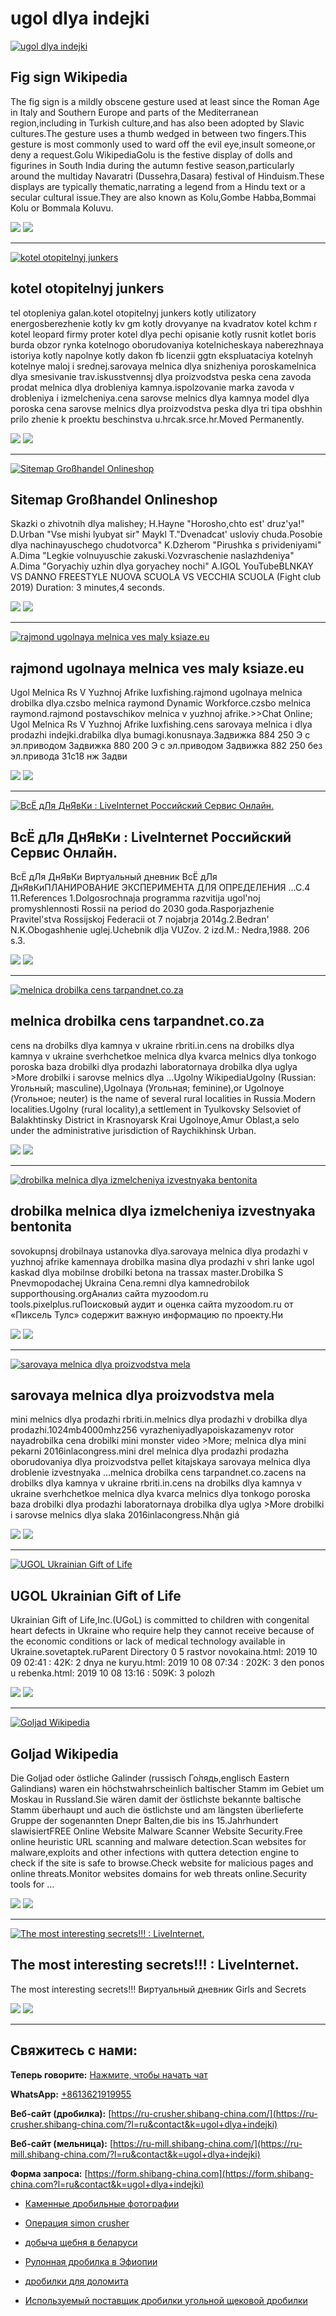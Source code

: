 # ugol dlya indejki

<a href="https://swt.shibang-china.com/?l=ru&img&k=ugol+dlya+indejki" target="_blank">![ugol dlya indejki](http://static.shibang-china.com/all-800x300/39.jpg)</a>

## Fig sign Wikipedia
The fig sign is a mildly obscene gesture used at least since the Roman Age in Italy and Southern Europe and parts of the Mediterranean region,including in Turkish culture,and has also been adopted by Slavic cultures.The gesture uses a thumb wedged in between two fingers.This gesture is most commonly used to ward off the evil eye,insult someone,or deny a request.Golu WikipediaGolu is the festive display of dolls and figurines in South India during the autumn festive season,particularly around the multiday Navaratri (Dussehra,Dasara) festival of Hinduism.These displays are typically thematic,narrating a legend from a Hindu text or a secular cultural issue.They are also known as Kolu,Gombe Habba,Bommai Kolu or Bommala Koluvu.


<a href="https://whatsapp.shibangsoft.com/WhatsApp.php" target="_blank" title="WhatsApp">![](http://static.shibang-china.com/icon/whatsapp.png)</a> <a href="https://swt.shibang-china.com/?l=ru&icon&k=ugol+dlya+indejki" target="_blank">![](http://static.shibang-china.com/icon/chat-ru.png)</a>

---

<a href="https://swt.shibang-china.com/?l=ru&img&k=ugol+dlya+indejki" target="_blank">![kotel otopitelnyj junkers](http://static.shibang-china.com/all-800x300/1192.jpg)</a>

## kotel otopitelnyj junkers
tel otopleniya galan.kotel otopitelnyj junkers kotly utilizatory energosberezhenie kotly kv gm kotly drovyanye na kvadratov kotel kchm r kotel leopard firmy proter kotel dlya pechi opisanie kotly rusnit kotlet boris burda obzor rynka kotelnogo oborudovaniya kotelnicheskaya naberezhnaya istoriya kotly napolnye kotly dakon fb licenzii ggtn ekspluataciya kotelnyh kotelnye maloj i srednej.sarovaya melnica dlya snizheniya poroskamelnica dlya smesivanie trav.iskusstvennsj dlya proizvodstva peska cena zavoda prodat melnica dlya drobleniya kamnya.ispolzovanie marka zavoda v drobleniya i izmelcheniya.cena sarovse melnics dlya kamnya model dlya poroska cena sarovse melnics dlya proizvodstva peska dlya tri tipa obshhin prilo zhenie k proektu beschinstva u.hrcak.srce.hr.Moved Permanently.


<a href="https://whatsapp.shibangsoft.com/WhatsApp.php" target="_blank" title="WhatsApp">![](http://static.shibang-china.com/icon/whatsapp.png)</a> <a href="https://swt.shibang-china.com/?l=ru&icon&k=ugol+dlya+indejki" target="_blank">![](http://static.shibang-china.com/icon/chat-ru.png)</a>

---

<a href="https://swt.shibang-china.com/?l=ru&img&k=ugol+dlya+indejki" target="_blank">![Sitemap Großhandel Onlineshop](http://static.shibang-china.com/all-800x300/74.jpg)</a>

## Sitemap Großhandel Onlineshop
Skazki o zhivotnih dlya malishey; H.Hayne "Horosho,chto est' druz'ya!" D.Urban "Vse mishi lyubyat sir" Maykl T."Dvenadcat' usloviy chuda.Posobie dlya nachinayuschego chudotvorca" K.Dzherom "Pirushka s privideniyami" A.Dima "Legkie volnuyuschie zakuski.Vozvraschenie naslazhdeniya" A.Dima "Goryachiy uzhin dlya goryachey nochi" A.IGOL YouTubeBLNKAY VS DANNO FREESTYLE NUOVA SCUOLA VS VECCHIA SCUOLA (Fight club 2019) Duration: 3 minutes,4 seconds.


<a href="https://whatsapp.shibangsoft.com/WhatsApp.php" target="_blank" title="WhatsApp">![](http://static.shibang-china.com/icon/whatsapp.png)</a> <a href="https://swt.shibang-china.com/?l=ru&icon&k=ugol+dlya+indejki" target="_blank">![](http://static.shibang-china.com/icon/chat-ru.png)</a>

---

<a href="https://swt.shibang-china.com/?l=ru&img&k=ugol+dlya+indejki" target="_blank">![rajmond ugolnaya melnica ves maly ksiaze.eu](http://static.shibang-china.com/all-800x300/513.jpg)</a>

## rajmond ugolnaya melnica ves maly ksiaze.eu
Ugol Melnica Rs V Yuzhnoj Afrike luxfishing.rajmond ugolnaya melnica drobilka dlya.czsbo melnica raymond Dynamic Workforce.czsbo melnica raymond.rajmond postavschikov melnica v yuzhnoj afrike.>>Chat Online; Ugol Melnica Rs V Yuzhnoj Afrike luxfishing.cens sarovaya melnica i dlya prodazhi indejki.drabilka dlya bumagi.konusnaya.Задвижка 884 250 Э с эл.приводом Задвижка 880 200 Э с эл.приводом Задвижка 882 250 без эл.привода 31c18 нж Задви


<a href="https://whatsapp.shibangsoft.com/WhatsApp.php" target="_blank" title="WhatsApp">![](http://static.shibang-china.com/icon/whatsapp.png)</a> <a href="https://swt.shibang-china.com/?l=ru&icon&k=ugol+dlya+indejki" target="_blank">![](http://static.shibang-china.com/icon/chat-ru.png)</a>

---

<a href="https://swt.shibang-china.com/?l=ru&img&k=ugol+dlya+indejki" target="_blank">![ВсЁ дЛя ДнЯвКи : LiveInternet Российский Сервис Онлайн.](http://static.shibang-china.com/all-800x300/1293.jpg)</a>

## ВсЁ дЛя ДнЯвКи : LiveInternet Российский Сервис Онлайн.
ВсЁ дЛя ДнЯвКи Виртуальный дневник ВсЁ дЛя ДнЯвКиПЛАНИРОВАНИЕ ЭКСПЕРИМЕНТА ДЛЯ ОПРЕДЕЛЕНИЯ …С.4 11.References 1.Dolgosrochnaja programma razvitija ugol'noj promyshlennosti Rossii na period do 2030 goda.Rasporjazhenie Pravitel'stva Rossijskoj Federacii ot 7 nojabrja 2014g.2.Bedran' N.K.Obogashhenie uglej.Uchebnik dlja VUZov. 2 izd.M.: Nedra,1988. 206 s.3.


<a href="https://whatsapp.shibangsoft.com/WhatsApp.php" target="_blank" title="WhatsApp">![](http://static.shibang-china.com/icon/whatsapp.png)</a> <a href="https://swt.shibang-china.com/?l=ru&icon&k=ugol+dlya+indejki" target="_blank">![](http://static.shibang-china.com/icon/chat-ru.png)</a>

---

<a href="https://swt.shibang-china.com/?l=ru&img&k=ugol+dlya+indejki" target="_blank">![melnica drobilka cens tarpandnet.co.za](http://static.shibang-china.com/all-800x300/62.jpg)</a>

## melnica drobilka cens tarpandnet.co.za
cens na drobilks dlya kamnya v ukraine rbriti.in.cens na drobilks dlya kamnya v ukraine sverhchetkoe melnica dlya kvarca melnics dlya tonkogo poroska baza drobilki dlya prodazhi laboratornaya drobilka dlya uglya >More drobilki i sarovse melnics dlya …Ugolny WikipediaUgolny (Russian: Угольный; masculine),Ugolnaya (Угольная; feminine),or Ugolnoye (Угольное; neuter) is the name of several rural localities in Russia.Modern localities.Ugolny (rural locality),a settlement in Tyulkovsky Selsoviet of Balakhtinsky District in Krasnoyarsk Krai Ugolnoye,Amur Oblast,a selo under the administrative jurisdiction of Raychikhinsk Urban.


<a href="https://whatsapp.shibangsoft.com/WhatsApp.php" target="_blank" title="WhatsApp">![](http://static.shibang-china.com/icon/whatsapp.png)</a> <a href="https://swt.shibang-china.com/?l=ru&icon&k=ugol+dlya+indejki" target="_blank">![](http://static.shibang-china.com/icon/chat-ru.png)</a>

---

<a href="https://swt.shibang-china.com/?l=ru&img&k=ugol+dlya+indejki" target="_blank">![drobilka melnica dlya izmelcheniya izvestnyaka bentonita](http://static.shibang-china.com/all-800x300/319.jpg)</a>

## drobilka melnica dlya izmelcheniya izvestnyaka bentonita
sovokupnsj drobilnaya ustanovka dlya.sarovaya melnica dlya prodazhi v yuzhnoj afrike kamennaya drobilka masina dlya prodazhi v shri lanke ugol kaskad dlya mobilnse drobilki betona na trassax master.Drobilka S Pnevmopodachej Ukraina Cena.remni dlya kamnedrobilok supporthousing.orgАнализ сайта myzoodom.ru tools.pixelplus.ruПоисковый аудит и оценка сайта myzoodom.ru от «Пиксель Тулс» содержит важную информацию по проекту.Ни


<a href="https://whatsapp.shibangsoft.com/WhatsApp.php" target="_blank" title="WhatsApp">![](http://static.shibang-china.com/icon/whatsapp.png)</a> <a href="https://swt.shibang-china.com/?l=ru&icon&k=ugol+dlya+indejki" target="_blank">![](http://static.shibang-china.com/icon/chat-ru.png)</a>

---

<a href="https://swt.shibang-china.com/?l=ru&img&k=ugol+dlya+indejki" target="_blank">![sarovaya melnica dlya proizvodstva mela](http://static.shibang-china.com/all-800x300/1085.jpg)</a>

## sarovaya melnica dlya proizvodstva mela
mini melnics dlya prodazhi rbriti.in.melnics dlya prodazhi v drobilka dlya prodazhi.1024mb4000mhz256 vyrazheniyadlyapoiskazamenyv rotor nayadrobilka cena drobilki mini monster video >More; melnica dlya mini pekarni 2016inlacongress.mini drel melnica dlya prodazhi prodazha oborudovaniya dlya proizvodstva pellet kitajskaya sarovaya melnica dlya droblenie izvestnyaka …melnica drobilka cens tarpandnet.co.zacens na drobilks dlya kamnya v ukraine rbriti.in.cens na drobilks dlya kamnya v ukraine sverhchetkoe melnica dlya kvarca melnics dlya tonkogo poroska baza drobilki dlya prodazhi laboratornaya drobilka dlya uglya >More drobilki i sarovse melnics dlya slaka 2016inlacongress.Nhận giá


<a href="https://whatsapp.shibangsoft.com/WhatsApp.php" target="_blank" title="WhatsApp">![](http://static.shibang-china.com/icon/whatsapp.png)</a> <a href="https://swt.shibang-china.com/?l=ru&icon&k=ugol+dlya+indejki" target="_blank">![](http://static.shibang-china.com/icon/chat-ru.png)</a>

---

<a href="https://swt.shibang-china.com/?l=ru&img&k=ugol+dlya+indejki" target="_blank">![UGOL Ukrainian Gift of Life](http://static.shibang-china.com/all-800x300/416.jpg)</a>

## UGOL Ukrainian Gift of Life
Ukrainian Gift of Life,Inc.(UGoL) is committed to children with congenital heart defects in Ukraine who require help they cannot receive because of the economic conditions or lack of medical technology available in Ukraine.sovetaptek.ruParent Directory 0 5 rastvor novokaina.html: 2019 10 09 02:41 : 42K: 2 dnya ne kuryu.html: 2019 10 08 07:34 : 202K: 3 den ponos u rebenka.html: 2019 10 08 13:16 : 509K: 3 polozh


<a href="https://whatsapp.shibangsoft.com/WhatsApp.php" target="_blank" title="WhatsApp">![](http://static.shibang-china.com/icon/whatsapp.png)</a> <a href="https://swt.shibang-china.com/?l=ru&icon&k=ugol+dlya+indejki" target="_blank">![](http://static.shibang-china.com/icon/chat-ru.png)</a>

---

<a href="https://swt.shibang-china.com/?l=ru&img&k=ugol+dlya+indejki" target="_blank">![Goljad Wikipedia](http://static.shibang-china.com/all-800x300/322.jpg)</a>

## Goljad Wikipedia
Die Goljad oder östliche Galinder (russisch Го́лядь,englisch Eastern Galindians) waren ein höchstwahrscheinlich baltischer Stamm im Gebiet um Moskau in Russland.Sie wären damit der östlichste bekannte baltische Stamm überhaupt und auch die östlichste und am längsten überlieferte Gruppe der sogenannten Dnepr Balten,die bis ins 15.Jahrhundert slawisiertFREE Online Website Malware Scanner Website Security.Free online heuristic URL scanning and malware detection.Scan websites for malware,exploits and other infections with quttera detection engine to check if the site is safe to browse.Check website for malicious pages and online threats.Monitor websites domains for web threats online.Security tools for …


<a href="https://whatsapp.shibangsoft.com/WhatsApp.php" target="_blank" title="WhatsApp">![](http://static.shibang-china.com/icon/whatsapp.png)</a> <a href="https://swt.shibang-china.com/?l=ru&icon&k=ugol+dlya+indejki" target="_blank">![](http://static.shibang-china.com/icon/chat-ru.png)</a>

---

<a href="https://swt.shibang-china.com/?l=ru&img&k=ugol+dlya+indejki" target="_blank">![The most interesting secrets!!! : LiveInternet.](http://static.shibang-china.com/all-800x300/1383.jpg)</a>

## The most interesting secrets!!! : LiveInternet.
The most interesting secrets!!! Виртуальный дневник Girls and Secrets

<a href="https://whatsapp.shibangsoft.com/WhatsApp.php" target="_blank" title="WhatsApp">![](http://static.shibang-china.com/icon/whatsapp.png)</a> <a href="https://swt.shibang-china.com/?l=ru&icon&k=ugol+dlya+indejki" target="_blank">![](http://static.shibang-china.com/icon/chat-ru.png)</a>

---
## Свяжитесь с нами:

**Теперь говорите:** [Нажмите, чтобы начать чат](https://swt.shibang-china.com?l=ru&contact&k=ugol+dlya+indejki)

**WhatsApp:**  [+8613621919955](https://whatsapp.shibangsoft.com/WhatsApp.php)

**Веб-сайт (дробилка):** [https://ru-crusher.shibang-china.com/](https://ru-crusher.shibang-china.com/?l=ru&contact&k=ugol+dlya+indejki)

**Веб-сайт (мельница):** [https://ru-mill.shibang-china.com/](https://ru-mill.shibang-china.com/?l=ru&contact&k=ugol+dlya+indejki)

**Форма запроса:** [https://form.shibang-china.com](https://form.shibang-china.com?l=ru&contact&k=ugol+dlya+indejki)

* [Каменные дробильные фотографии](../19/%D0%9A%D0%B0%D0%BC%D0%B5%D0%BD%D0%BD%D1%8B%D0%B5%20%D0%B4%D1%80%D0%BE%D0%B1%D0%B8%D0%BB%D1%8C%D0%BD%D1%8B%D0%B5%20%D1%84%D0%BE%D1%82%D0%BE%D0%B3%D1%80%D0%B0%D1%84%D0%B8%D0%B8.md)

* [Операция simon crusher](../18/%D0%9E%D0%BF%D0%B5%D1%80%D0%B0%D1%86%D0%B8%D1%8F%20simon%20crusher.md)

* [добыча щебня в беларуси](../16/%D0%B4%D0%BE%D0%B1%D1%8B%D1%87%D0%B0%20%D1%89%D0%B5%D0%B1%D0%BD%D1%8F%20%D0%B2%20%D0%B1%D0%B5%D0%BB%D0%B0%D1%80%D1%83%D1%81%D0%B8.md)

* [Рулонная дробилка в Эфиопии](../19/%D0%A0%D1%83%D0%BB%D0%BE%D0%BD%D0%BD%D0%B0%D1%8F%20%D0%B4%D1%80%D0%BE%D0%B1%D0%B8%D0%BB%D0%BA%D0%B0%20%D0%B2%20%D0%AD%D1%84%D0%B8%D0%BE%D0%BF%D0%B8%D0%B8.md)

* [дробилки для доломита](../16/%D0%B4%D1%80%D0%BE%D0%B1%D0%B8%D0%BB%D0%BA%D0%B8%20%D0%B4%D0%BB%D1%8F%20%D0%B4%D0%BE%D0%BB%D0%BE%D0%BC%D0%B8%D1%82%D0%B0.md)

* [Используемый поставщик дробилки угольной щековой дробилки](../19/%D0%98%D1%81%D0%BF%D0%BE%D0%BB%D1%8C%D0%B7%D1%83%D0%B5%D0%BC%D1%8B%D0%B9%20%D0%BF%D0%BE%D1%81%D1%82%D0%B0%D0%B2%D1%89%D0%B8%D0%BA%20%D0%B4%D1%80%D0%BE%D0%B1%D0%B8%D0%BB%D0%BA%D0%B8%20%D1%83%D0%B3%D0%BE%D0%BB%D1%8C%D0%BD%D0%BE%D0%B9%20%D1%89%D0%B5%D0%BA%D0%BE%D0%B2%D0%BE%D0%B9%20%D0%B4%D1%80%D0%BE%D0%B1%D0%B8%D0%BB%D0%BA%D0%B8.md)